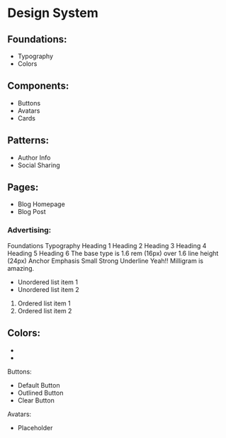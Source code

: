 # Design System

## Foundations:
- Typography
- Colors

## Components: 
- Buttons
- Avatars
- Cards

## Patterns:
- Author Info
- Social Sharing

## Pages:
- Blog Homepage
- Blog Post

### Advertising:
Foundations
Typography
Heading 1
Heading 2
Heading 3
Heading 4
Heading 5
Heading 6
The base type is 1.6 rem (16px) over 1.6 line height (24px)
<a>Anchor</a>
Emphasis
Small
Strong
Underline
Yeah!! Milligram is amazing.
<ul>
<li>Unordered list item 1</li>
<li>Unordered list item 2</li>
</ul>

<ol>
<li>Ordered list item 1</li>
<li>Ordered list item 2</li>
</ol>

Colors:
-
-
-

Buttons:
- Default Button
- Outlined Button
- Clear Button

Avatars:
- Placeholder